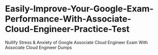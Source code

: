 # Easily-Improve-Your-Google-Exam-Performance-With-Associate-Cloud-Engineer-Practice-Test
Nullify Stress &amp; Anxiety of Google Associate Cloud Engineer Exam With Associate Cloud Engineer Dumps
